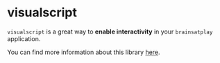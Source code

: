 # visualscript
`visualscript` is a great way to **enable interactivity** in your `brainsatplay` application.

You can find more information about this library [here](https://github.com/brainsatplay/visualscript).